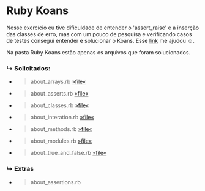 # Ruby Koans #

Nesse exercício eu tive dificuldade de entender o 'assert_raise' e a inserção das classes de erro, mas com um pouco de pesquisa e verificando casos de testes consegui entender e solucionar o Koans. Esse <a href="https://serradura.github.io/pt-BR/blog/introducao-a-testes-automatizados-com-ruby/">link</a> me ajudou ☺. 

 Na pasta Ruby Koans estão apenas os arquivos que foram solucionados.

### ↳ Solicitados: ###
- >about_arrays.rb <a href="\Ruby_Koans\about_arrays.rb"> »file« </a>
- >about_asserts.rb <a href="\Ruby_Koans\about_asserts.rb"> »file« </a>
- >about_classes.rb <a href="\Ruby_Koans\about_classes.rb"> »file« </a>
- >about_interation.rb <a href="\Ruby_Koans\about_interation.rb"> »file« </a>
- >about_methods.rb <a href="\Ruby_Koans\about_methods.rb"> »file« </a>
- >about_modules.rb <a href="\Ruby_Koans\about_modules.rb"> »file« </a>
- >about_true_and_false.rb <a href="\Ruby_Koans\about_true_and_false.rb"> »file« </a>

### ↳ Extras ###
- >about_assertions.rb

